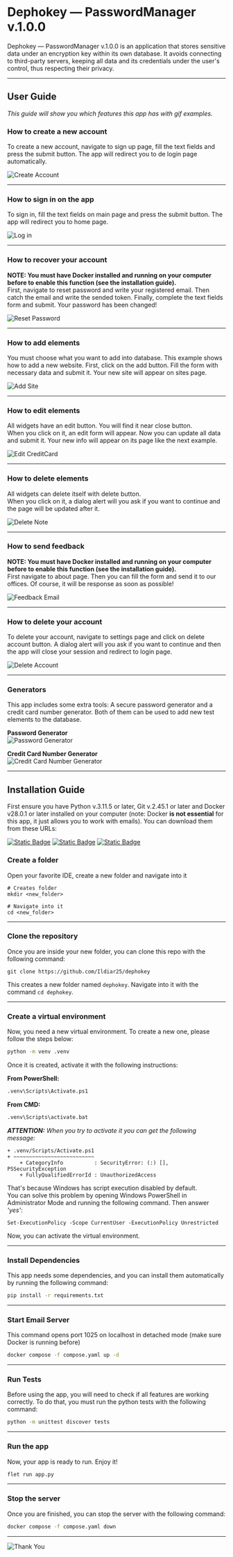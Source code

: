 
# Dephokey — PasswordManager v.1.0.0 

Dephokey — PasswordManager v.1.0.0 is an application that stores sensitive data under an encryption key within its own 
database. It avoids connecting to third-party servers, keeping all data and its credentials under the user's control, 
thus respecting their privacy.

---

## User Guide

_This guide will show you which features this app has with gif examples._

### How to create a new account
To create a new account, navigate to sign up page, fill the text fields and press the submit button. The app will 
redirect you to de login page automatically.

![Create Account](docs/media/gifs/create-user.gif "How to create a new account")

---

### How to sign in on the app
To sign in, fill the text fields on main page and press the submit button. The app will redirect you to home page.

![Log in](docs/media/gifs/login.gif "How to Log in on the app")

---

### How to recover your account
**NOTE: You must have Docker installed and running on your computer before to enable this function (see the 
installation guide).** \
First, navigate to reset password and write your registered email. Then catch the email and write the sended token.
Finally, complete the text fields form and submit. Your password has been changed!

![Reset Password](docs/media/gifs/reset-password.gif "How to recover your account")

---

### How to add elements
You must choose what you want to add into database. This example shows how to add a new website.
First, click on the add button. Fill the form with necessary data and submit it. Your new site will appear on sites 
page.

![Add Site](docs/media/gifs/add-site.gif "How do add a site")

---

### How to edit elements
All widgets have an edit button. You will find it near close button. \
When you click on it, an edit form will appear. Now you can update all data and submit it. Your new info will 
appear on its page like the next example.

![Edit CreditCard](docs/media/gifs/edit-creditcard.gif "How to edit a creditcard")

---

### How to delete elements
All widgets can delete itself with delete button. \
When you click on it, a dialog alert will you ask if you want to continue and the page will be updated after it.

![Delete Note](docs/media/gifs/delete-note.gif "How to delete a note")

---

### How to send feedback
**NOTE: You must have Docker installed and running on your computer before to enable this function (see the 
installation guide).** \
First navigate to about page. Then you can fill the form and send it to our offices. Of course, it will be response 
as soon as possible!

![Feedback Email](docs/media/gifs/feedback-email.gif "How to send feedback")

---

### How to delete your account
To delete your account, navigate to settings page and click on delete account button.
A dialog alert will you ask if you want to continue and then the app will close your session and redirect to login page.

![Delete Account](docs/media/gifs/delete-account.gif "How to delete your account")

---

### Generators
This app includes some extra tools: A secure password generator and a credit card number generator. Both of them can 
be used to add new test elements to the database.

**Password Generator** \
![Password Generator](docs/media/gifs/generate-password.gif "How to generate a secure password")

**Credit Card Number Generator** \
![Credit Card Number Generator](docs/media/gifs/generate-number.gif "How to generate a credit card number")

---

## Installation Guide
First ensure you have Python v.3.11.5 or later, Git v.2.45.1 or later and Docker v28.0.1 or later 
installed on your computer (note: Docker **is not essential** for this app, it just allows you to work with emails). 
You can download them from these URLs:


[![Static Badge](https://img.shields.io/badge/Python-Download-blue)](https://www.python.org/downloads/)
[![Static Badge](https://img.shields.io/badge/Git-Download-blue)](https://git-scm.com/downloads)
[![Static Badge](https://img.shields.io/badge/Docker-Download-blue)](https://www.docker.com/)

### Create a folder
Open your favorite IDE, create a new folder and navigate into it
```
# Creates folder
mkdir <new_folder>

# Navigate into it
cd <new_folder>
```

---

### Clone the repository
Once you are inside your new folder, you can clone this repo with the following command:
```
git clone https://github.com/Ildiar25/dephokey
```
This creates a new folder named `dephokey`. Navigate into it with the command `cd dephokey`.

---

### Create a virtual environment
Now, you need a new virtual environment. To create a new one, please follow the steps below:
```bash
python -m venv .venv
```
Once it is created, activate it with the following instructions:

**From PowerShell:**
```bash
.venv\Scripts\Activate.ps1
```

**From CMD:**
```bash
.venv\Scripts\activate.bat
```

*__ATTENTION:__ When you try to activate it you can get the following message:*
```
+ .venv/Scripts/Activate.ps1
+ ~~~~~~~~~~~~~~~~~~~~~~~~~~
    + CategoryInfo          : SecurityError: (:) [], PSSecurityException
    + FullyQualifiedErrorId : UnauthorizedAccess
```

That's because Windows has script execution disabled by default. \
You can solve this problem by opening Windows PowerShell in Administrator Mode and running the following command. Then 
answer _'yes'_:
```
Set-ExecutionPolicy -Scope CurrentUser -ExecutionPolicy Unrestricted
```

Now, you can activate the virtual environment.

---

### Install Dependencies
This app needs some dependencies, and you can install them automatically by running the following command:
```bash
pip install -r requirements.txt
```

---

### Start Email Server
This command opens port 1025 on localhost in detached mode (make sure Docker is running before)
```bash
docker compose -f compose.yaml up -d
```

---

### Run Tests
Before using the app, you will need to check if all features are working correctly. To do that, you must run 
the python tests with the following command:
```bash
python -m unittest discover tests
```

---

### Run the app
Now, your app is ready to run. Enjoy it!
```bash
flet run app.py
```

---

### Stop the server
Once you are finished, you can stop the server with the following command:
```bash
docker compose -f compose.yaml down
```

---

![Thank You](docs/media/thank-you.jpg "Thank you very much!")
